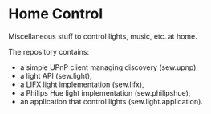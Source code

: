 # Home Control

Miscellaneous stuff to control lights, music, etc. at home.

The repository contains:
- a simple UPnP client managing discovery (sew.upnp),
- a light API (sew.light),
- a LIFX light implementation (sew.lifx),
- a Philips Hue light implementation (sew.philipshue),
- an application that control lights (sew.light.application).
